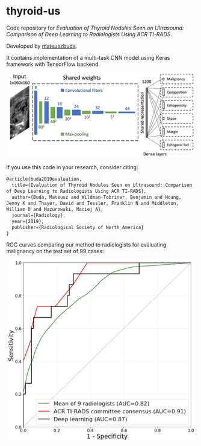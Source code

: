 # thyroid-us

Code repository for *Evaluation of Thyroid Nodules Seen on Ultrasound: Comparison of Deep Learning to Radiologists Using ACR TI-RADS*.

Developed by [mateuszbuda](https://github.com/mateuszbuda).

It contains implementation of a multi-task CNN model using Keras framework with TensorFlow backend.

![Multi-task CNN](./multitask.png)

If you use this code in your research, consider citing:

```
@article{buda2019evaluation,
  title={Evaluation of Thyroid Nodules Seen on Ultrasound: Comparison of Deep Learning to Radiologists Using ACR TI-RADS},
  author={Buda, Mateusz and Wildman-Tobriner, Benjamin and Hoang, Jenny K and Thayer, David and Tessler, Franklin N and Middleton, William D and Mazurowski, Maciej A},
  journal={Radiology},
  year={2019},
  publisher={Radiological Society of North America}
}
```

ROC curves comparing our method to radiologists for evaluating malignancy on the test set of 99 cases:

![Test ROC](./roc_test.png)
